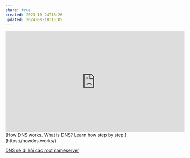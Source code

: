 ```yaml
---
share: true
created: 2023-10-24T18:26
updated: 2024-08-18T15:05
---
```

<iframe width="560" height="315" src="https://www.youtube.com/embed/3eqEl6scOvw" title="YouTube video player" frameborder="0" allow="accelerometer; autoplay; clipboard-write; encrypted-media; gyroscope; picture-in-picture; web-share" referrerpolicy="strict-origin-when-cross-origin" allowfullscreen></iframe>
[How DNS works. What is DNS? Learn how step by step.](https://howdns.works/)

[DNS sẽ đi hỏi các root nameserver](./DNS%20s%E1%BA%BD%20%C4%91i%20h%E1%BB%8Fi%20c%C3%A1c%20root%20nameserver.md)